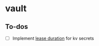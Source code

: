 # vault

## To-dos

- [ ] Implement [lease duration](https://developer.hashicorp.com/vault/docs/secrets/kv/kv-v1#ttls) for kv secrets

